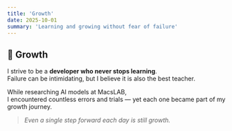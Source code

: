 ```yaml
---
title: 'Growth'
date: 2025-10-01
summary: 'Learning and growing without fear of failure'
---
```


<div class="text-justify leading-relaxed">

## 🌱 Growth

I strive to be a **developer who never stops learning**.  
Failure can be intimidating, but I believe it is also the best teacher.

While researching AI models at MacsLAB,  
I encountered countless errors and trials — yet each one became part of my growth journey.

> _Even a single step forward each day is still growth._

</div>
